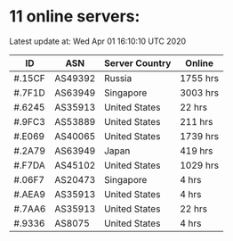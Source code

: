 # 11 online servers:

Latest update at: Wed Apr 01 16:10:10 UTC 2020

| ID | ASN | Server Country | Online |
| -- | --- | -------------- | ------ |
| #.15CF | AS49392 | Russia | 1755 hrs |
| #.7F1D | AS63949 | Singapore | 3003 hrs |
| #.6245 | AS35913 | United States | 22 hrs |
| #.9FC3 | AS53889 | United States | 211 hrs |
| #.E069 | AS40065 | United States | 1739 hrs |
| #.2A79 | AS63949 | Japan | 419 hrs |
| #.F7DA | AS45102 | United States | 1029 hrs |
| #.06F7 | AS20473 | Singapore | 4 hrs |
| #.AEA9 | AS35913 | United States | 4 hrs |
| #.7AA6 | AS35913 | United States | 22 hrs |
| #.9336 | AS8075 | United States | 4 hrs |

